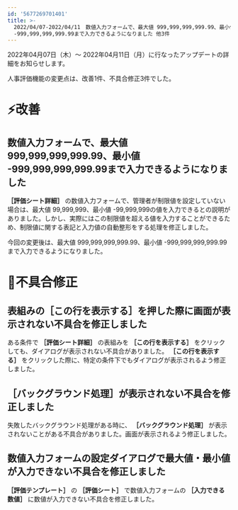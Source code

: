 ```yaml
---
id: '5677269701401'
title: >-
  2022/04/07-2022/04/11　数値入力フォームで、最大値 999,999,999,999.99、最小値
  -999,999,999,999.99まで入力できるようになりました 他3件
---
```

2022年04月07日（木）〜 2022年04月11日（月）に行なったアップデートの詳細をお知らせします。

人事評価機能の変更点は、改善1件、不具合修正3件でした。

# ⚡️改善

## 数値入力フォームで、最大値 999,999,999,999.99、最小値 -999,999,999,999.99まで入力できるようになりました

 **［評価シート詳細］** の数値入力フォームで、管理者が制限値を設定していない場合は、最大値 99,999,999、最小値 -99,999,999の値を入力できるとの説明がありました。しかし、実際にはこの制限値を超える値を入力することができるため、制限値に関する表記と入力値の自動整形をする処理を修正しました。

今回の変更後は、最大値 999,999,999,999.99、最小値 -999,999,999,999.99まで入力できるようになりました。

# 🐛不具合修正

## 表組みの［この行を表示する］を押した際に画面が表示されない不具合を修正しました

ある条件で **［評価シート詳細］** の表組みを **［この行を表示する］** をクリックしても、ダイアログが表示されない不具合がありました。 **［この行を表示する］** をクリックした際に、特定の条件下でもダイアログが表示されるよう修正しました。

## ［バックグラウンド処理］が表示されない不具合を修正しました

失敗したバックグラウンド処理がある時に、 **［バックグラウンド処理］** が表示されないことがある不具合がありました。画面が表示されるよう修正しました。

## 数値入力フォームの設定ダイアログで最大値・最小値が入力できない不具合を修正しました

 **［評価テンプレート］** の **［評価シート］** で数値入力フォームの **［入力できる数値］** に数値が入力できない不具合を修正しました。
